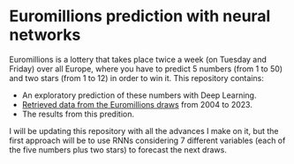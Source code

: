 # Euromillions prediction with neural networks

Euromillions is a lottery that takes place twice a week (on Tuesday and Friday) over all Europe, where you have to predict 5 numbers (from 1 to 50) and two stars (from 1 to 12) in order to win it. This repository contains:
- An exploratory prediction of these numbers with Deep Learning.
- [Retrieved data from the Euromillions draws]([url](https://www.euromillones.com.es/historico/euromillones-anos-anteriores.html)) from 2004 to 2023.
- The results from this predition.

I will be updating this repository with all the advances I make on it, but the first approach will be to use RNNs considering 7 different variables (each of the five numbers plus two stars) to forecast the next draws.
